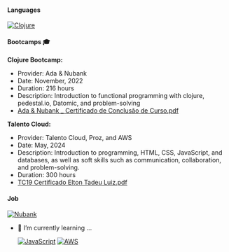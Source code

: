 
#### Languages

[![Clojure](https://img.shields.io/badge/CLOJURE-5881D8.svg?style=for-the-badge&logo=Clojure&logoColor=white)](https://clojure.org/)



#### Bootcamps 🎓

**Clojure Bootcamp:**
- Provider: Ada & Nubank
- Date: November, 2022
- Duration: 216 hours
- Description: Introduction to functional programming with clojure, pedestal.io, Datomic, and problem-solving
- [Ada & Nubank _ Certificado de Conclusão de Curso.pdf](https://github.com/user-attachments/files/16041723/Ada.Nubank._.Certificado.de.Conclusao.de.Curso.pdf)


**Talento Cloud:**
- Provider: Talento Cloud, Proz, and AWS
- Date: May, 2024
- Description: Introduction to programming, HTML, CSS, JavaScript, and databases, as well as soft skills such as communication, collaboration, and problem-solving.
- Duration: 300 hours
- [TC19 Certificado Elton Tadeu Luiz.pdf](https://github.com/user-attachments/files/16041720/TC19.Certificado.Elton.Tadeu.Luiz.pdf)



#### Job
[![Nubank](https://img.shields.io/badge/NUBANK-8A05BE.svg?&style=for-the-badge&logo=nubank&logoColor=white)](https://nubank.com.br/)


- 🌱 I’m currently learning ...

  [![JavaScript](https://shields.io/badge/JavaScript-F7DF1E?logo=JavaScript&logoColor=000&style=flat-square)](https://shields.io/badge/JavaScript-F7DF1E?logo=JavaScript&logoColor=000&style=flat-square)
  [![AWS](https://img.shields.io/badge/AWS-232F32?style=for-the-badge&logo=AmazonAWS&logoColor=white)](https://img.shields.io/badge/AWS-232F32?style=for-the-badge&logo=AmazonAWS&logoColor=white)

<!--
**elton-peixoto-lu/elton-peixoto-lu** is a ✨ _special_ ✨ repository because its `README.md` (this file) appears on your GitHub profile.
- ### Hi there 👋
![ClojureScript](https://img.shields.io/badge/CLOJURE-5881D8.svg?style=for-the-badge&logo=ClojureScript&logoColor=white)
Here are some ideas to get you started:

- 🔭 I’m currently working on ...
- 🌱 I’m currently learning ...
- 👯 I’m looking to collaborate on ...
- 🤔 I’m looking for help with ...
- 💬 Ask me about ...
- 📫 How to reach me: ...
- 😄 Pronouns: ...
- ⚡ Fun fact: ...
-->
